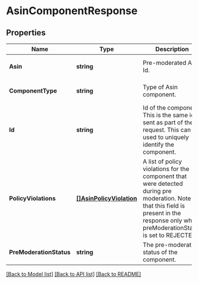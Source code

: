 # AsinComponentResponse

## Properties
Name | Type | Description | Notes
------------ | ------------- | ------------- | -------------
**Asin** | **string** | Pre-moderated Asin Id. | [optional] [default to null]
**ComponentType** | **string** | Type of Asin component. | [optional] [default to null]
**Id** | **string** | Id of the component. This is the same id sent as part of the request. This can be used to uniquely identify the component. | [optional] [default to null]
**PolicyViolations** | [**[]AsinPolicyViolation**](AsinPolicyViolation.md) | A list of policy violations for the component that were detected during pre moderation. Note that this field is present in the response only when preModerationStatus is set to REJECTED. | [optional] [default to null]
**PreModerationStatus** | **string** | The pre-moderation status of the component. | [optional] [default to null]

[[Back to Model list]](../README.md#documentation-for-models) [[Back to API list]](../README.md#documentation-for-api-endpoints) [[Back to README]](../README.md)


